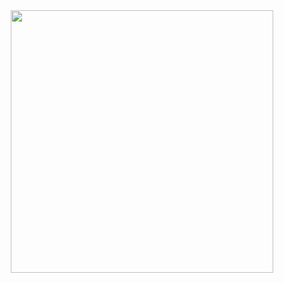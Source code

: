<div align="center">
    <img src="https://spotify-github-profile.kittinanx.com/api/view?uid=vittor.marx&cover_image=true&theme=novatorem&show_offline=false&background_color=121212&interchange=false&bar_color=58a6ff" width=420/>
</div>

